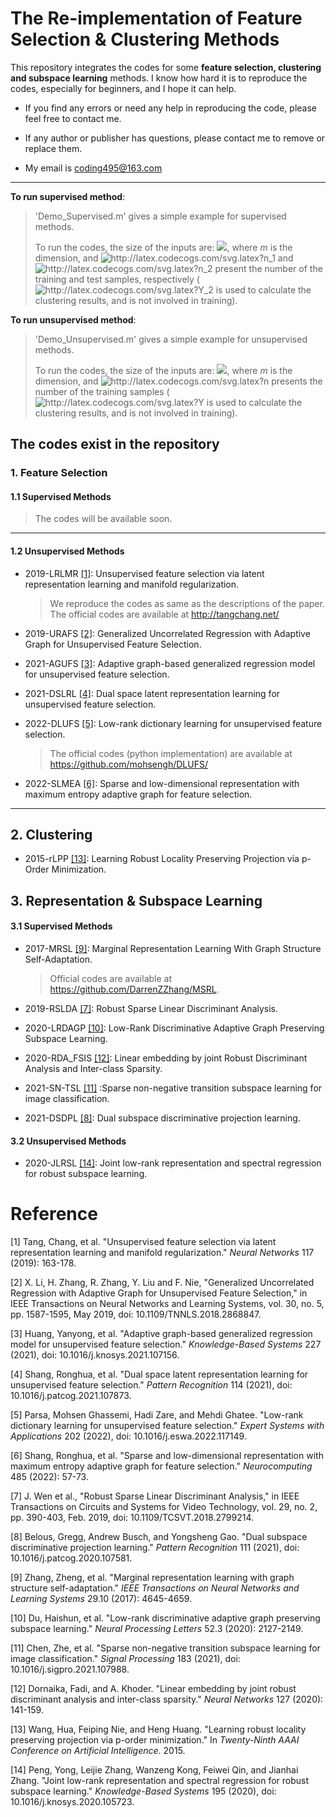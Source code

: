 

# The Re-implementation of Feature Selection & Clustering Methods

This repository integrates the codes for some **feature selection, clustering and subspace learning** methods. I know how hard it is to reproduce the codes, especially for beginners, and I hope it can help.

- If you find any errors or need any help in reproducing the code, please feel free to contact me. 

- If any author or publisher has questions, please contact me to remove or replace them.

- My email is coding495@163.com

---

**To run supervised method**:

> 'Demo_Supervised.m' gives a simple example for supervised methods. 
>
> To run the codes, the size of the inputs are: <img src="https://latex.codecogs.com/svg.image?X_1\in&space;\mathbb{R}^{m\times&space;n_1},&space;X_2\in&space;\mathbb{R}^{m\times&space;n_2},&space;Y_1\in&space;\mathbb{R}^{n_1\times&space;1},&space;Y_2\in&space;\mathbb{R}^{n_2\times&space;1}" />, where *m* is the dimension, and <img src="http://latex.codecogs.com/svg.latex?n_1" title="http://latex.codecogs.com/svg.latex?n_1" /> and <img src="http://latex.codecogs.com/svg.latex?n_2" title="http://latex.codecogs.com/svg.latex?n_2" /> present the number of the training and test samples, respectively (<img src="http://latex.codecogs.com/svg.latex?Y_2" title="http://latex.codecogs.com/svg.latex?Y_2" /> is used to calculate the clustering results, and is not involved in training).

**To run unsupervised method**:

> 'Demo_Unsupervised.m' gives a simple example for unsupervised methods. 
>
> To run the codes, the size of the inputs are: <img src="https://latex.codecogs.com/svg.image?X\in&space;\mathbb{R}^{m\times&space;n},&space;Y\in&space;\mathbb{R}^{n\times&space;1}" />, where *m* is the dimension, and <img src="http://latex.codecogs.com/svg.latex?n" title="http://latex.codecogs.com/svg.latex?n" /> presents the number of the training samples (<img src="http://latex.codecogs.com/svg.latex?Y" title="http://latex.codecogs.com/svg.latex?Y" /> is used to calculate the clustering results, and is not involved in training).

## The codes exist in the repository

### 1. Feature Selection

#### 1.1 Supervised Methods

> The codes will be available soon.

---

#### 1.2 Unsupervised Methods

- 2019-LRLMR [[1]](https://www.sciencedirect.com/science/article/pii/S0893608019301212): Unsupervised feature selection via latent representation learning and manifold regularization.

  > We reproduce the codes as same as the descriptions of the paper. The official codes are available at http://tangchang.net/

- 2019-URAFS [[2]](https://ieeexplore.ieee.org/abstract/document/8474999): Generalized Uncorrelated Regression with Adaptive Graph for Unsupervised Feature Selection.

- 2021-AGUFS [[3]](https://www.sciencedirect.com/science/article/pii/S0950705121004196): Adaptive graph-based generalized regression model for unsupervised feature selection.

- 2021-DSLRL [[4]](https://www.sciencedirect.com/science/article/pii/S0031320321000601): Dual space latent representation learning for unsupervised feature selection.

- 2022-DLUFS [[5]](https://www.sciencedirect.com/science/article/pii/S0957417422005437): Low-rank dictionary learning for unsupervised feature selection.

  > The official codes (python implementation) are available at https://github.com/mohsengh/DLUFS/

- 2022-SLMEA [[6]](https://www.sciencedirect.com/science/article/pii/S0925231222001916): Sparse and low-dimensional representation with maximum entropy adaptive graph for feature selection.

---

## 2. Clustering

- 2015-rLPP [[13]](https://www.aaai.org/ocs/index.php/AAAI/AAAI15/paper/viewPaper/9921): Learning Robust Locality Preserving Projection via p-Order Minimization.

## 3. Representation & Subspace Learning

#### 3.1 Supervised Methods

- 2017-MRSL [[9]](https://ieeexplore.ieee.org/abstract/document/8128909/): Marginal Representation Learning With Graph Structure Self-Adaptation.

  > Official codes are available at https://github.com/DarrenZZhang/MSRL.

- 2019-RSLDA [[7]](https://ieeexplore.ieee.org/abstract/document/8272002): Robust Sparse Linear Discriminant Analysis.

- 2020-LRDAGP [[10]](https://link.springer.com/article/10.1007/s11063-020-10340-6): Low-Rank Discriminative Adaptive Graph Preserving Subspace Learning.

- 2020-RDA_FSIS [[12]](https://www.sciencedirect.com/science/article/abs/pii/S0893608020301386): Linear embedding by joint Robust Discriminant Analysis and Inter-class Sparsity.

- 2021-SN-TSL [[11]](https://www.sciencedirect.com/science/article/abs/pii/S016516842100027X) :Sparse non-negative transition subspace learning for image classification.

- 2021-DSDPL [[8]](https://www.sciencedirect.com/science/article/pii/S0031320320303848): Dual subspace discriminative projection learning.

#### 3.2 Unsupervised Methods

- 2020-JLRSL [[14]](https://www.sciencedirect.com/science/article/pii/S0950705120301428): Joint low-rank representation and spectral regression for robust subspace learning.



# Reference

[1] Tang, Chang, et al. "Unsupervised feature selection via latent representation learning and manifold regularization." *Neural Networks* 117 (2019): 163-178.

[2] X. Li, H. Zhang, R. Zhang, Y. Liu and F. Nie, "Generalized Uncorrelated Regression with Adaptive Graph for Unsupervised Feature Selection," in IEEE Transactions on Neural Networks and Learning Systems, vol. 30, no. 5, pp. 1587-1595, May 2019, doi: 10.1109/TNNLS.2018.2868847.

[3] Huang, Yanyong, et al. "Adaptive graph-based generalized regression model for unsupervised feature selection." *Knowledge-Based Systems* 227 (2021), doi: 10.1016/j.knosys.2021.107156.

[4] Shang, Ronghua, et al. "Dual space latent representation learning for unsupervised feature selection." *Pattern Recognition* 114 (2021), doi: 10.1016/j.patcog.2021.107873.

[5] Parsa, Mohsen Ghassemi, Hadi Zare, and Mehdi Ghatee. "Low-rank dictionary learning for unsupervised feature selection." *Expert Systems with Applications* 202 (2022), doi: 10.1016/j.eswa.2022.117149.

[6] Shang, Ronghua, et al. "Sparse and low-dimensional representation with maximum entropy adaptive graph for feature selection." *Neurocomputing* 485 (2022): 57-73.

[7] J. Wen et al., "Robust Sparse Linear Discriminant Analysis," in IEEE Transactions on Circuits and Systems for Video Technology, vol. 29, no. 2, pp. 390-403, Feb. 2019, doi: 10.1109/TCSVT.2018.2799214.

[8] Belous, Gregg, Andrew Busch, and Yongsheng Gao. "Dual subspace discriminative projection learning." *Pattern Recognition* 111 (2021), doi: 10.1016/j.patcog.2020.107581.

[9] Zhang, Zheng, et al. "Marginal representation learning with graph structure self-adaptation." *IEEE Transactions on Neural Networks and Learning Systems* 29.10 (2017): 4645-4659.

[10] Du, Haishun, et al. "Low-rank discriminative adaptive graph preserving subspace learning." *Neural Processing Letters* 52.3 (2020): 2127-2149.

[11] Chen, Zhe, et al. "Sparse non-negative transition subspace learning for image classification." *Signal Processing* 183 (2021), doi: 10.1016/j.sigpro.2021.107988.

[12] Dornaika, Fadi, and A. Khoder. "Linear embedding by joint robust discriminant analysis and inter-class sparsity." *Neural Networks* 127 (2020): 141-159.

[13] Wang, Hua, Feiping Nie, and Heng Huang. "Learning robust locality preserving projection via p-order minimization." In *Twenty-Ninth AAAI Conference on Artificial Intelligence*. 2015.

[14] Peng, Yong, Leijie Zhang, Wanzeng Kong, Feiwei Qin, and Jianhai Zhang. "Joint low-rank representation and spectral regression for robust subspace learning." *Knowledge-Based Systems* 195 (2020), doi: 10.1016/j.knosys.2020.105723.